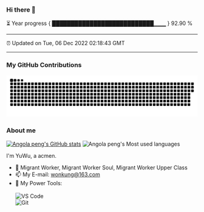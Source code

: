 ### Hi there 👋

⏳ Year progress { ███████████████████████████▁▁▁ } 92.90 %

---

⏰ Updated on Tue, 06 Dec 2022 02:18:43 GMT

---
### My GitHub Contributions    

![](https://raw.githubusercontent.com/pzxy/pzxy/main/assets/github-contribution-grid-snake.svg)          

### About me      

[![Angola peng's GitHub stats](https://github-readme-stats.vercel.app/api?username=pzxy&show_icons=true&theme=radical)](https://github.com/anuraghazra/github-readme-stats)
![Angola peng's Most used languages](https://github-readme-stats.vercel.app/api/top-langs/?username=pzxy&layout=compact&hide_border=true&langs_count=10)

I'm YuWu, a acmen.    

- 🔭 Migrant Worker, Migrant Worker Soul, Migrant Worker Upper Class
- 📫 My E-mail: wonkung@163.com          
- 🔧 My Power Tools: </br>   
![VS Code](https://img.shields.io/badge/%E5%86%99%E4%BD%9C%E5%B7%A5%E5%85%B7-VS%20Code-blue)     
![Git](https://img.shields.io/badge/-Git-black?style=plastic&logo=git)     

